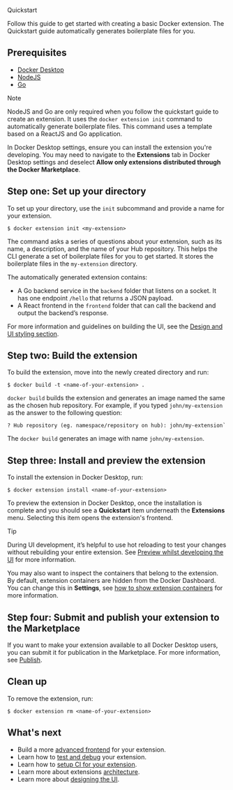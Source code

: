 Quickstart


Follow this guide to get started with creating a basic Docker extension. The Quickstart guide automatically generates boilerplate files for you.

## Prerequisites

- [Docker Desktop](/manuals/desktop/release-notes.md)
- [NodeJS](https://nodejs.org/)
- [Go](https://go.dev/dl/)

> [!NOTE]
>
> NodeJS and Go are only required when you follow the quickstart guide to create an extension. It uses the `docker extension init` command to automatically generate boilerplate files. This command uses a template based on a ReactJS and Go application.

In Docker Desktop settings, ensure you can install the extension you're developing. You may need to navigate to the **Extensions** tab in Docker Desktop settings and deselect **Allow only extensions distributed through the Docker Marketplace**.

## Step one: Set up your directory

To set up your directory, use the `init` subcommand and provide a name for your extension.

```console
$ docker extension init <my-extension>
```

The command asks a series of questions about your extension, such as its name, a description, and the name of your Hub repository. This helps the CLI generate a set of boilerplate files for you to get started. It stores the boilerplate files in the `my-extension` directory.

The automatically generated extension contains:

- A Go backend service in the `backend` folder that listens on a socket. It has one endpoint `/hello` that returns a JSON payload.
- A React frontend in the `frontend` folder that can call the backend and output the backend’s response.

For more information and guidelines on building the UI, see the [Design and UI styling section](design/design-guidelines.md).

## Step two: Build the extension

To build the extension, move into the newly created directory and run:

```console
$ docker build -t <name-of-your-extension> .
```

`docker build` builds the extension and generates an image named the same as the chosen hub repository. For example, if you typed `john/my-extension` as the answer to the following question:

```console
? Hub repository (eg. namespace/repository on hub): john/my-extension`
```

The `docker build` generates an image with name `john/my-extension`.

## Step three: Install and preview the extension

To install the extension in Docker Desktop, run:

```console
$ docker extension install <name-of-your-extension>
```

To preview the extension in Docker Desktop, once the installation is complete and you should
see a **Quickstart** item underneath the **Extensions** menu. Selecting this item opens the extension's frontend.

> [!TIP]
>
> During UI development, it’s helpful to use hot reloading to test your changes without rebuilding your entire
> extension. See [Preview whilst developing the UI](dev/test-debug.md#hot-reloading-whilst-developing-the-ui) for more information.

You may also want to inspect the containers that belong to the extension. By default, extension containers are
hidden from the Docker Dashboard. You can change this in **Settings**, see
[how to show extension containers](dev/test-debug.md#show-the-extension-containers) for more information.

## Step four: Submit and publish your extension to the Marketplace

If you want to make your extension available to all Docker Desktop users, you can submit it for publication in the Marketplace. For more information, see [Publish](extensions/_index.md).

## Clean up

To remove the extension, run:

```console
$ docker extension rm <name-of-your-extension>
```

## What's next

- Build a more [advanced frontend](build/frontend-extension-tutorial.md) for your extension.
- Learn how to [test and debug](dev/test-debug.md) your extension.
- Learn how to [setup CI for your extension](dev/continuous-integration.md).
- Learn more about extensions [architecture](architecture/_index.md).
- Learn more about [designing the UI](design/design-guidelines.md).
